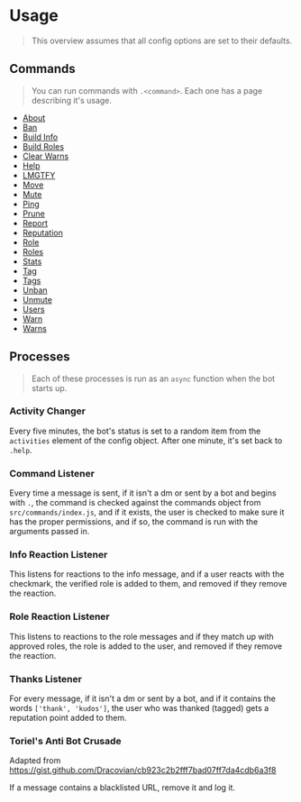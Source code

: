 # Usage
> This overview assumes that all config options are set to their defaults.

## Commands
> You can run commands with `.<command>`. Each one has a page describing it's usage.
- [About](./about.md)
- [Ban](./ban.md)
- [Build Info](./buildinfo.md)
- [Build Roles](./buildroles.md)
- [Clear Warns](./clearwarns.md)
- [Help](./help.md)
- [LMGTFY](./lmgtfy.md)
- [Move](./move.md)
- [Mute](./mute.md)
- [Ping](./ping.md)
- [Prune](./prune.md)
- [Report](./report.md)
- [Reputation](./reputation.md)
- [Role](./role.md)
- [Roles](./roles.md)
- [Stats](./stats.md)
- [Tag](./tag.md)
- [Tags](./tags.md)
- [Unban](./unban.md)
- [Unmute](./unmute.md)
- [Users](./users.md)
- [Warn](./warn.md)
- [Warns](./warns.md)

## Processes
> Each of these processes is run as an `async` function when the bot starts up.

### Activity Changer
Every five minutes, the bot's status is set to a random item from the `activities`
element of the config object. After one minute, it's set back to `.help`.

### Command Listener
Every time a message is sent, if it isn't a dm or sent by a bot and begins with `.`,
the command is checked against the commands object from `src/commands/index.js`, and
if it exists, the user is checked to make sure it has the proper permissions, and if
so, the command is run with the arguments passed in.

### Info Reaction Listener
This listens for reactions to the info message, and if a user reacts with the checkmark,
the verified role is added to them, and removed if they remove the reaction.

### Role Reaction Listener
This listens to reactions to the role messages and if they match up with approved roles,
the role is added to the user, and removed if they remove the reaction.

### Thanks Listener
For every message, if it isn't a dm or sent by a bot, and if it contains the words `['thank', 'kudos']`,
the user who was thanked (tagged) gets a reputation point added to them.

### Toriel's Anti Bot Crusade
Adapted from https://gist.github.com/Dracovian/cb923c2b2fff7bad07ff7da4cdb6a3f8

If a message contains a blacklisted URL, remove it and log it.
